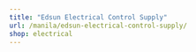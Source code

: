 ```yaml
---
title: "Edsun Electrical Control Supply"
url: /manila/edsun-electrical-control-supply/
shop: electrical
---
```

